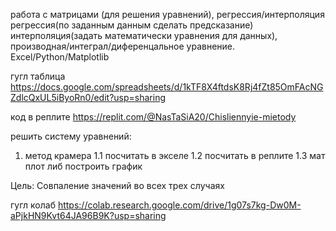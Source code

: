 работа с матрицами (для решения уравнений), регрессия/интерполяция 
регрессия(по заданным данным сделать предсказание)
интерполяция(задать математически уравнения для данных), производная/интеграл/диференцальное уравнение.
Excel/Python/Matplotlib

гугл таблица https://docs.google.com/spreadsheets/d/1kTF8X4ftdsK8Rj4fZt85OmFAcNGZdlcQxUL5iByoRn0/edit?usp=sharing

код в реплите https://replit.com/@NasTaSiA20/Chisliennyie-mietody

решить систему уравнений:

1) метод крамера
   1.1 посчитать в экселе
   1.2 посчитать в реплите
   1.3 мат плот либ построить график
   
Цель:
Совпаление значений во всех трех случаях 

гугл колаб https://colab.research.google.com/drive/1g07s7kg-Dw0M-aPjkHN9Kvt64JA96B9K?usp=sharing


    

